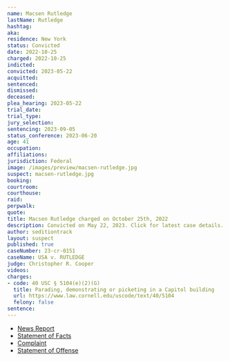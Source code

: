 ```yaml
---
name: Macsen Rutledge
lastName: Rutledge
hashtag:
aka:
residence: New York
status: Convicted
date: 2022-10-25
charged: 2022-10-25
indicted:
convicted: 2023-05-22
acquitted:
sentenced:
dismissed:
deceased:
plea_hearing: 2023-05-22
trial_date:
trial_type:
jury_selection:
sentencing: 2023-09-05
status_conference: 2023-06-20
age: 41
occupation:
affiliations:
jurisdiction: Federal
image: /images/preview/macsen-rutledge.jpg
suspect: macsen-rutledge.jpg
booking:
courtroom:
courthouse:
raid:
perpwalk:
quote:
title: Macsen Rutledge charged on October 25th, 2022
description: Convicted on May 22, 2023. Click for latest case details.
author: seditiontrack
layout: suspect
published: true
caseNumber: 23-cr-0151
caseName: USA v. RUTLEDGE
judge: Christopher R. Cooper
videos:
charges:
- code: 40 USC § 5104(e)(2)(G)
  title: Parading, demonstrating or picketing in a Capitol building
  url: https://www.law.cornell.edu/uscode/text/40/5104
  felony: false
sentence:
---
```

- [News Report](https://www.syracuse.com/crime/2022/10/fbi-charges-syracuse-man-who-wore-bear-hood-in-us-capitol-during-jan-6-attacks.html)
- [Statement of Facts](https://www.justice.gov/usao-dc/case-multi-defendant/file/1560526/download)
- [Complaint](https://www.justice.gov/usao-dc/case-multi-defendant/file/1560531/download)
- [Statement of Offense](https://storage.courtlistener.com/recap/gov.uscourts.dcd.255021/gov.uscourts.dcd.255021.32.0.pdf)
